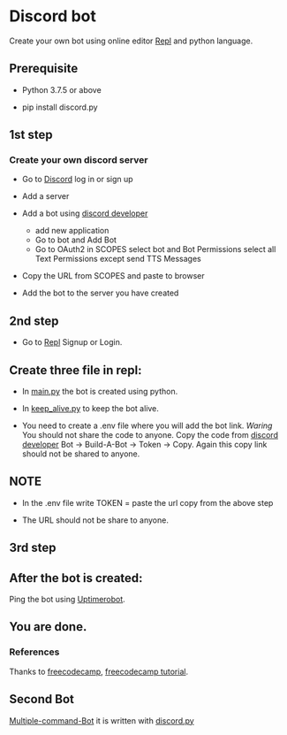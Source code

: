 # Discord bot #

Create your own bot using online editor [Repl](https://repl.it/~) and python language.

## Prerequisite ##

  - Python 3.7.5 or above

  - pip install discord.py

## 1st step ##

### Create your own discord server ###

   - Go to [Discord](https://discord.com/) log in or sign up

   - Add a server

   - Add a bot using [discord developer](https://discord.com/developers/applications)

     - add new application
     - Go to bot and Add Bot
     - Go to OAuth2 in SCOPES select bot and Bot Permissions select all Text Permissions except send TTS Messages

  - Copy the URL from SCOPES and paste to browser

  - Add the bot to the server you have created

## 2nd step ##

   - Go to [Repl](https://repl.it/~) Signup or Login.

## Create three file in repl: ##

  - In [main.py](https://github.com/MaRauder111/Discord-Bot/blob/main/Basic-Bot/main.py) the bot is created using python.

  - In [keep_alive.py](https://github.com/MaRauder111/Discord-Bot/blob/main/Basic-Bot/keep_alive.py) to keep the bot alive.

  - You need to create a .env file where you will add the bot link. *Waring* You should not share the code to anyone. Copy the code from [discord developer](https://discord.com/developers/applications) Bot -> Build-A-Bot -> Token -> Copy. Again this copy link should not be shared to anyone.

## NOTE ##

   - In the .env file write TOKEN = paste the url copy from the above step

   - The URL should not be share to anyone.

## 3rd step ##
## After the bot is created: ##

Ping the bot using [Uptimerobot](https://uptimerobot.com/).

## You are done. ##

### References ###

 Thanks to [freecodecamp](https://www.youtube.com/watch?v=SPTfmiYiuok), [freecodecamp tutorial](https://www.freecodecamp.org/news/create-a-discord-bot-with-python/).
 
 
## Second Bot ##

[Multiple-command-Bot](https://github.com/MaRauder111/Discord-Bot/tree/main/Multiple-command-Bot) it is written with [discord.py](https://discordpy.readthedocs.io/en/stable/)
